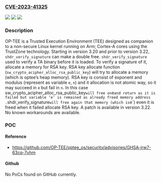 ### [CVE-2023-41325](https://cve.mitre.org/cgi-bin/cvename.cgi?name=CVE-2023-41325)
![](https://img.shields.io/static/v1?label=Product&message=optee_os&color=blue)
![](https://img.shields.io/static/v1?label=Version&message=%3D%20%3E%3D%203.20%2C%20%3C%203.22%20&color=brighgreen)
![](https://img.shields.io/static/v1?label=Vulnerability&message=CWE-415%3A%20Double%20Free&color=brighgreen)

### Description

OP-TEE is a Trusted Execution Environment (TEE) designed as companion to a non-secure Linux kernel running on Arm; Cortex-A cores using the TrustZone technology. Starting in version 3.20 and prior to version 3.22, `shdr_verify_signature` can make a double free. `shdr_verify_signature` used to verify a TA binary before it is loaded. To verify a signature of it, allocate a memory for RSA key. RSA key allocate function (`sw_crypto_acipher_alloc_rsa_public_key`) will try to allocate a memory (which is optee’s heap memory). RSA key is consist of exponent and modulus (represent as variable `e`, `n`) and it allocation is not atomic way, so it may succeed in `e` but fail in `n`. In this case sw_crypto_acipher_alloc_rsa_public_key` will free on `e` and return as it is failed but variable ‘e’ is remained as already freed memory address . `shdr_verify_signature` will free again that memory (which is `e`) even it is freed when it failed allocate RSA key. A patch is available in version 3.22. No known workarounds are available.

### POC

#### Reference
- https://github.com/OP-TEE/optee_os/security/advisories/GHSA-jrw7-63cq-7vhm

#### Github
No PoCs found on GitHub currently.

